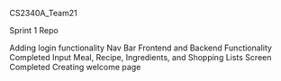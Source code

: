 CS2340A_Team21

Sprint 1 Repo

Adding login functionality
Nav Bar Frontend and Backend Functionality Completed 
Input Meal, Recipe, Ingredients, and Shopping Lists Screen Completed
Creating welcome page
